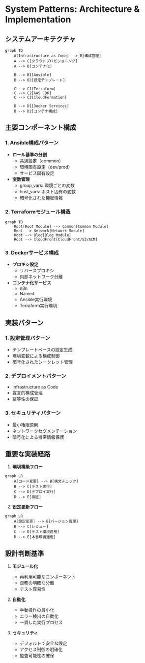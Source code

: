 # System Patterns: Architecture & Implementation

## システムアーキテクチャ

```mermaid
graph TD
    A[Infrastructure as Code] --> B[構成管理]
    A --> C[クラウドプロビジョニング]
    A --> D[コンテナ化]
    
    B --> B1[Ansible]
    B --> B2[設定テンプレート]
    
    C --> C1[Terraform]
    C --> C2[AWS CDK]
    C --> C3[CloudFormation]
    
    D --> D1[Docker Services]
    D --> D2[コンテナ構成]
```

## 主要コンポーネント構成

### 1. Ansible構成パターン
- **ロール基準の分割**
  - 共通設定（common）
  - 環境固有設定（dev/prod）
  - サービス固有設定
- **変数管理**
  - group_vars: 環境ごとの変数
  - host_vars: ホスト固有の変数
  - 暗号化された機密情報

### 2. Terraformモジュール構造
```mermaid
graph TD
    Root[Root Module] --> Common[Common Module]
    Root --> Network[Network Module]
    Root --> Blog[Blog Module]
    Root --> CloudFront[CloudFront/S3/ACM]
```

### 3. Dockerサービス構成
- **プロキシ設定**
  - リバースプロキシ
  - 内部ネットワーク分離
- **コンテナ化サービス**
  - n8n
  - Named
  - Ansible実行環境
  - Terraform実行環境

## 実装パターン

### 1. 設定管理パターン
- テンプレートベースの設定生成
- 環境変数による構成制御
- 暗号化されたシークレット管理

### 2. デプロイメントパターン
- Infrastructure as Code
- 宣言的構成管理
- 冪等性の保証

### 3. セキュリティパターン
- 最小権限原則
- ネットワークセグメンテーション
- 暗号化による機密情報保護

## 重要な実装経路

1. **環境構築フロー**
```mermaid
graph LR
    A[コード変更] --> B[構文チェック]
    B --> C[テスト実行]
    C --> D[デプロイ実行]
    D --> E[検証]
```

2. **設定更新フロー**
```mermaid
graph LR
    A[設定変更] --> B[バージョン管理]
    B --> C[レビュー]
    C --> D[テスト環境適用]
    D --> E[本番環境適用]
```

## 設計判断基準

1. **モジュール化**
   - 再利用可能なコンポーネント
   - 責務の明確な分離
   - テスト容易性

2. **自動化**
   - 手動操作の最小化
   - エラー検出の自動化
   - 一貫した実行プロセス

3. **セキュリティ**
   - デフォルトで安全な設定
   - アクセス制御の明確化
   - 監査可能性の確保
